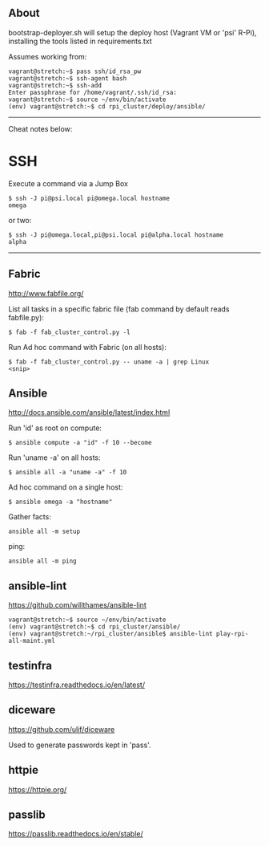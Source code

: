 About
------

bootstrap-deployer.sh will setup the deploy host (Vagrant VM or 'psi' R-Pi), installing the tools listed in requirements.txt

Assumes working from:

```
vagrant@stretch:~$ pass ssh/id_rsa_pw
vagrant@stretch:~$ ssh-agent bash
vagrant@stretch:~$ ssh-add
Enter passphrase for /home/vagrant/.ssh/id_rsa:
vagrant@stretch:~$ source ~/env/bin/activate
(env) vagrant@stretch:~$ cd rpi_cluster/deploy/ansible/
```

---

Cheat notes below:

# SSH

Execute a command via a Jump Box

```
$ ssh -J pi@psi.local pi@omega.local hostname
omega
```

or two:

```
$ ssh -J pi@omega.local,pi@psi.local pi@alpha.local hostname
alpha
```

---


Fabric
------
http://www.fabfile.org/

List all tasks in a specific fabric file (fab command by default reads fabfile.py):

```
$ fab -f fab_cluster_control.py -l
```

Run Ad hoc command with Fabric (on all hosts):

```
$ fab -f fab_cluster_control.py -- uname -a | grep Linux
<snip>
```


Ansible
-------
http://docs.ansible.com/ansible/latest/index.html

Run 'id' as root on compute:

```
$ ansible compute -a "id" -f 10 --become
```

Run 'uname -a' on all hosts:

```
$ ansible all -a "uname -a" -f 10
```

Ad hoc command on a single host:

```
$ ansible omega -a "hostname"
```


Gather facts:

```
ansible all -m setup
```

ping:

```
ansible all -m ping
```


ansible-lint
------------
https://github.com/willthames/ansible-lint

```
vagrant@stretch:~$ source ~/env/bin/activate
(env) vagrant@stretch:~$ cd rpi_cluster/ansible/
(env) vagrant@stretch:~/rpi_cluster/ansible$ ansible-lint play-rpi-all-maint.yml
```

testinfra
---------
https://testinfra.readthedocs.io/en/latest/


diceware
---------
https://github.com/ulif/diceware

Used to generate passwords kept in 'pass'.


httpie
-------
https://httpie.org/


passlib
-------
https://passlib.readthedocs.io/en/stable/
